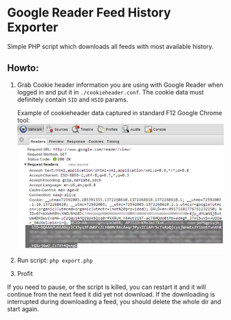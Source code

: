 Google Reader Feed History Exporter
===================================
Simple PHP script which downloads all feeds with most available history.

Howto:
------

1. Grab Cookie header information you are using with Google Reader when logged in and put it in `./cookieheader.conf`.
   The cookie data must definitely contain `SID` and `HSID` params.

   Example of cookieheader data captured in standard F12 Google Chrome tool:
   ![Example of cookieheader data](/cookieheader.png "Example of cookieheader data")

2. Run script: `php export.php`

3. Profit

If you need to pause, or the script is killed, you can restart it and it will continue from the next feed it did yet not download.
If the downloading is interrupted during downloading a feed, you should delete the whole dir and start again.
